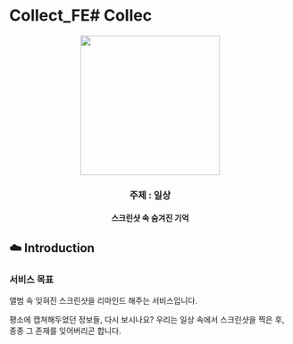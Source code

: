 # Collect_FE# Collec
<div align="center">
<img src="https://github.com/user-attachments/assets/fdb8a902-826a-4ce6-93d2-2a6d563807b2" width="250" height="250" />
<br>

### 주제 : 일상
#### 스크린샷 속 숨겨진 기억

</div>

## ☁️ Introduction


### 서비스 목표
앨범 속 잊혀진 스크린샷을 리마인드 해주는 서비스입니다.

평소에 캡쳐해두었던 정보들, 다시 보시나요?
우리는 일상 속에서 스크린샷을 찍은 후, 종종 그 존재를 잊어버리곤 합니다. 
